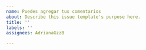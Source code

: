 ```yaml
---
name: Puedes agregar tus comentarios
about: Describe this issue template's purpose here.
title: ''
labels: ''
assignees: AdrianaGzzB

---
```



